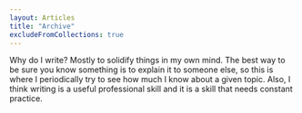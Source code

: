 ```yaml
---
layout: Articles
title: "Archive"
excludeFromCollections: true
---
```


Why do I write? Mostly to solidify things in my own mind. The best way to be sure you know something is to explain it to someone else, so this is where I periodically try to see how much I know about a given topic. Also, I think writing is a useful professional skill and it is a skill that needs constant practice.
